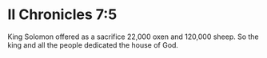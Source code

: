 # II Chronicles 7:5

King Solomon offered as a sacrifice 22,000 oxen and 120,000 sheep. So the king and all the people dedicated the house of God.

